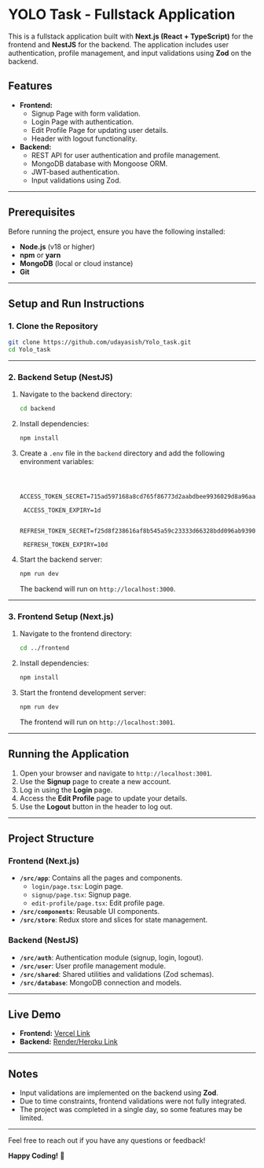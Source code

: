 # YOLO Task - Fullstack Application

This is a fullstack application built with **Next.js (React + TypeScript)** for the frontend and **NestJS** for the backend. The application includes user authentication, profile management, and input validations using **Zod** on the backend.

## Features
- **Frontend:**
  - Signup Page with form validation.
  - Login Page with authentication.
  - Edit Profile Page for updating user details.
  - Header with logout functionality.
- **Backend:**
  - REST API for user authentication and profile management.
  - MongoDB database with Mongoose ORM.
  - JWT-based authentication.
  - Input validations using Zod.

---

## Prerequisites

Before running the project, ensure you have the following installed:
- **Node.js** (v18 or higher)
- **npm** or **yarn**
- **MongoDB** (local or cloud instance)
- **Git**

---

## Setup and Run Instructions

### 1. Clone the Repository

```bash
git clone https://github.com/udayasish/Yolo_task.git
cd Yolo_task
```

---

### 2. Backend Setup (NestJS)

1. Navigate to the backend directory:
   ```bash
   cd backend
   ```

2. Install dependencies:
   ```bash
   npm install
   ```

3. Create a `.env` file in the `backend` directory and add the following environment variables:
   ```env


    ACCESS_TOKEN_SECRET=715ad597168a8cd765f86773d2aabdbee9936029d8a96aa76b9ee773deeb1357

    ACCESS_TOKEN_EXPIRY=1d

    REFRESH_TOKEN_SECRET=f25d8f238616af8b545a59c23333d66328bdd096ab9390ca4adfb1e65a14913d

    REFRESH_TOKEN_EXPIRY=10d
   ```

4. Start the backend server:
   ```bash
   npm run dev
   ```

   The backend will run on `http://localhost:3000`.

---

### 3. Frontend Setup (Next.js)

1. Navigate to the frontend directory:
   ```bash
   cd ../frontend
   ```

2. Install dependencies:
   ```bash
   npm install
   ```

3. Start the frontend development server:
   ```bash
   npm run dev
   ```

   The frontend will run on `http://localhost:3001`.

---

## Running the Application

1. Open your browser and navigate to `http://localhost:3001`.
2. Use the **Signup** page to create a new account.
3. Log in using the **Login** page.
4. Access the **Edit Profile** page to update your details.
5. Use the **Logout** button in the header to log out.

---

## Project Structure

### Frontend (Next.js)
- **`/src/app`**: Contains all the pages and components.
  - `login/page.tsx`: Login page.
  - `signup/page.tsx`: Signup page.
  - `edit-profile/page.tsx`: Edit profile page.
- **`/src/components`**: Reusable UI components.
- **`/src/store`**: Redux store and slices for state management.

### Backend (NestJS)
- **`/src/auth`**: Authentication module (signup, login, logout).
- **`/src/user`**: User profile management module.
- **`/src/shared`**: Shared utilities and validations (Zod schemas).
- **`/src/database`**: MongoDB connection and models.

---


## Live Demo

- **Frontend:** [Vercel Link]([https://yolo-task-vsei.vercel.app/)
- **Backend:** [Render/Heroku Link](https://yolo-task.onrender.com/)

---

## Notes

- Input validations are implemented on the backend using **Zod**.
- Due to time constraints, frontend validations were not fully integrated.
- The project was completed in a single day, so some features may be limited.

---

Feel free to reach out if you have any questions or feedback!  

**Happy Coding!** 🚀
